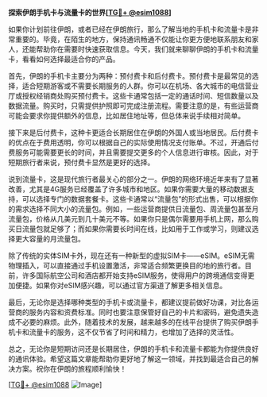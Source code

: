 **探索伊朗手机卡与流量卡的世界[[TG💪+ @esim1088](https://t.me/s/esim1088)]**

如果你计划前往伊朗，或者已经在伊朗旅行，那么了解当地的手机卡和流量卡是非常重要的。毕竟，在陌生的地方，保持通讯畅通不仅能让你更方便地联系朋友和家人，还能帮助你在需要时快速获取信息。今天，我们就来聊聊伊朗的手机卡和流量卡，看看如何选择最适合你的产品。

首先，伊朗的手机卡主要分为两种：预付费卡和后付费卡。预付费卡是最常见的选择，适合短期游客或不需要长期服务的人群。你可以在机场、各大城市的电信营业厅或授权经销商处购买预付费卡。这些卡通常包括一定的通话时间、短信数量以及数据流量。购买时，只需提供护照即可完成注册流程。需要注意的是，有些运营商可能会要求你提供额外的信息，比如居住地址等，但总体来说手续相对简单。

接下来是后付费卡，这种卡更适合长期居住在伊朗的外国人或当地居民。后付费卡的优点在于费用透明，你可以根据自己的实际使用情况支付账单。不过，开通后付费服务可能需要更长的时间，并且需要提交更多的个人信息进行审核。因此，对于短期旅行者来说，预付费卡显然是更好的选择。

说到流量卡，这是现代旅行者最关心的部分之一。伊朗的网络环境近年来有了显著改善，尤其是4G服务已经覆盖了许多城市和地区。如果你需要大量的移动数据支持，可以选择专门的数据套餐卡。这些卡通常以“流量包”的形式出售，可以根据你的需求选择不同大小的流量包。例如，一些运营商提供日流量包、周流量包甚至月流量包，价格从几美元到几十美元不等。如果你只是偶尔需要用手机上网，那么购买日流量包就足够了；而如果你需要长时间在线，比如用于工作或学习，则建议选择更大容量的月流量包。

除了传统的实体SIM卡外，现在还有一种新型的虚拟SIM卡——eSIM。eSIM无需物理插入，可以直接通过手机设置激活，非常适合频繁更换目的地的旅行者。目前，许多国际航空公司和酒店都开始支持eSIM服务，使得用户的跨境通信变得更加便捷。如果你对eSIM感兴趣，可以通过官方渠道了解更多相关信息。

最后，无论你是选择哪种类型的手机卡或流量卡，都建议提前做好功课，对比各运营商的服务内容和资费标准。同时也要注意保管好自己的卡片和密码，避免遗失造成不必要的麻烦。此外，随着技术的发展，越来越多的在线平台提供了购买伊朗手机卡和流量卡的服务，这不仅节省了时间和精力，也增加了选择的灵活性。

总之，无论你是短期访问还是长期居住，伊朗的手机卡和流量卡都能为你提供良好的通讯体验。希望这篇文章能帮助你更好地了解这一领域，并找到最适合自己的解决方案。祝你在伊朗的旅程顺利愉快！

[[TG💪+ @esim1088](https://t.me/s/esim1088) ![Image](https://i.postimg.cc/4NQfJmqS/Snipaste-2025-05-13-00-14-12.png)]